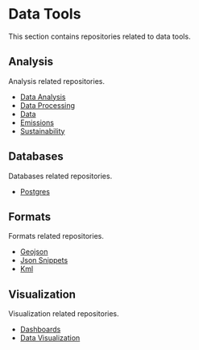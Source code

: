 # Data Tools

This section contains repositories related to data tools.

## Analysis

Analysis related repositories.

- [Data Analysis](analysis/data-analysis.md)
- [Data Processing](analysis/data-processing.md)
- [Data](analysis/data.md)
- [Emissions](analysis/emissions.md)
- [Sustainability](analysis/sustainability.md)

## Databases

Databases related repositories.

- [Postgres](databases/postgres.md)

## Formats

Formats related repositories.

- [Geojson](formats/geojson.md)
- [Json Snippets](formats/json-snippets.md)
- [Kml](formats/kml.md)

## Visualization

Visualization related repositories.

- [Dashboards](visualization/dashboards.md)
- [Data Visualization](visualization/data-visualization.md)
